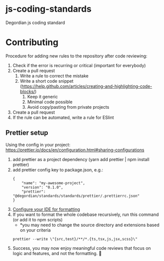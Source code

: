 # js-coding-standards
Degordian js coding standard



# Contributing

Procedure for adding new rules to the repository after code reviewing:
1.  Check if the error is recurring or critical (important for everybody)
2.  Create a pull request
    1.  Write a rule to correct the mistake
    2.  Write a short code snippet (https://help.github.com/articles/creating-and-highlighting-code-blocks/)
        1.  Keep it generic
        2.  Minimal code possible
        2.  Avoid copy/pasting from private projects
3.  Create a pull request
4.  If the rule can be automated, write a rule for ESlint   
  
  
  
## Prettier setup
Using the config in your project:
https://prettier.io/docs/en/configuration.html#sharing-configurations

1. add prettier as a project dependency (yarn add prettier | npm install prettier)
2. add prettier config key to package.json, e.g.:
    ```
    {
        "name": "my-awesome-project",
        "version": "0.1.0",
        "prettier": "@degordian/standards/standards/prettier/.prettierrc.json"
    }
    ```
3. [Configure your IDE for formatting](https://prettier.io/docs/en/editors.html)
4. If you want to format the whole codebase recursively, run this command (or add it to npm scripts)
    * *you may need to change the source directory and extensions based on your criteria 
    ```
    prettier --write \"{src,test}/**/*.{ts,tsx,js,jsx,scss}\"
    ```
5. Success, you may now enjoy meaningful code reviews that focus on logic and features, and not the formatting. 🎉  
  

